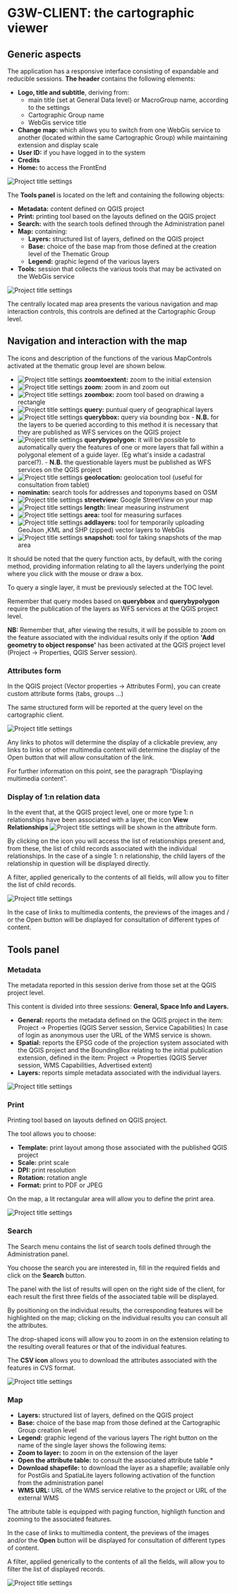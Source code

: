 # G3W-CLIENT: the cartographic viewer
## Generic aspects

The application has a responsive interface consisting of expandable and reducible sessions.
**The header** contains the following elements:
 * **Logo, title and subtitle**, deriving from:
   * main title (set at General Data level) or MacroGroup name, according to the settings
   * Cartographic Group name
   * WebGis service title
 * **Change map:** which allows you to switch from one WebGis service to another (located within the same Cartographic Group) while maintaining extension and display scale
 * **User ID:** if you have logged in to the system
 * **Credits**
 * **Home:** to access the FrontEnd

![Project title settings](../images/manual/en/g3wclient_header.png)

The **Tools panel** is located on the left and containing the following objects:
 * **Metadata:** content defined on QGIS project
 * **Print:** printing tool based on the layouts defined on the QGIS project
 * **Search:** with the search tools defined through the Administration panel
 * **Map:** containing:
   * **Layers:** structured list of layers, defined on the QGIS project
   * **Base:** choice of the base map from those defined at the creation level of the Thematic Group
   * **Legend:** graphic legend of the various layers
 * **Tools:** session that collects the various tools that may be activated on the WebGis service

![Project title settings](../images/manual/en/g3wclient_tool_panel.png)

The centrally located map area presents the various navigation and map interaction controls, this controls are defined at the Cartographic Group level.

## Navigation and interaction with the map
The icons and description of the functions of the various MapControls activated at the thematic group level are shown below.

 * ![Project title settings](../images/manual/en/icon_navigation_fitextent.png) **zoomtoextent:** zoom to the initial extension
 * ![Project title settings](../images/manual/en/icon_navigation_zoomin.png) **zoom:** zoom in and zoom out
 * ![Project title settings](../images/manual/en/icon_navigation_zoomtobox.png) **zoombox:** zoom tool based on drawing a rectangle
 * ![Project title settings](../images/manual/en/icon_navigation_querylayer.png) **query:** puntual query of geographical layers
 * ![Project title settings](../images/manual/en/icon_navigation_querylayer.png) **querybbox:** query via bounding box - **N.B.** for the layers to be queried according to this method it is necessary that they are published as WFS services on the QGIS project
 * ![Project title settings](../images/manual/en/icon_navigation_querylayer.png) **querybypolygon:** it will be possible to automatically query the features of one or more layers that fall within a polygonal element of a guide layer. (Eg what's inside a cadastral parcel?). - **N.B.** the questionable layers must be published as WFS services on the QGIS project
 * ![Project title settings](../images/manual/en/icon_navigation_geolocation.png) **geolocation:** geolocation tool (useful for consultation from tablet)
 * **nominatin:** search tools for addresses and toponyms based on OSM
 * ![Project title settings](../images/manual/en/icon_navigation_streetview.png) **streetview:** Google StreetView on your map
 * ![Project title settings](../images/manual/en/icon_navigation_lunghezza.png) **length:** linear measuring instrument
 * ![Project title settings](../images/manual/en/icon_navigation_area.png) **area:** tool for measuring surfaces
 * ![Project title settings](../images/manual/en/icon_navigation_addlayer.png) **addlayers:** tool for temporarily uploading GeoJson ,KML and SHP (zipped) vector layers to WebGis
 * ![Project title settings](../images/manual/en/icon_navigation_snapshot.png) **snapshot:** tool for taking snapshots of the map area

It should be noted that the query function acts, by default, with the coring method, providing information relating to all the layers underlying the point where you click with the mouse or draw a box.

To query a single layer, it must be previously selected at the TOC level.

Remember that query modes based on **querybbox** and **querybypolygon** require the publication of the layers as WFS services at the QGIS project level.

**NB:** Remember that, after viewing the results, it will be possible to zoom on the feature associated with the individual results only if the option **'Add geometry to object response'** has been activated at the QGIS project level (Project → Properties, QGIS Server session).

### Attributes form

In the QGIS project (Vector properties → Attributes Form), you can create custom attribute forms (tabs, groups ...)

The same structured form will be reported at the query level on the cartographic client.

![Project title settings](../images/manual/en/g3wclient_view.png)

Any links to photos will determine the display of a clickable preview, any links to links or other multimedia content will determine the display of the Open button that will allow consultation of the link.

For further information on this point, see the paragraph “Displaying multimedia content”.

### Display of 1:n relation data

In the event that, at the QGIS project level, one or more type 1: n relationships have been associated with a layer, the icon **View Relationships** ![Project title settings](../images/manual/en/icon_relations.png) will be shown in the attribute form.

By clicking on the icon you will access the list of relationships present and, from these, the list of child records associated with the individual relationships. In the case of a single 1: n relationship, the child layers of the relationship in question will be displayed directly.

A filter, applied generically to the contents of all fields, will allow you to filter the list of child records.

![Project title settings](../images/manual/en/g3wclient_relations_view.png)

In the case of links to multimedia contents, the previews of the images and / or the Open button will be displayed for consultation of different types of content.

## Tools panel
### Metadata
The metadata reported in this session derive from those set at the QGIS project level.

This content is divided into three sessions: **General, Space Info and Layers.**
 * **General:** reports the metadata defined on the QGIS project in the item: Project →  Properties (QGIS Server session, Service Capabilities)
   In case of login as anonymous user the URL of the WMS service is shown.
 * **Spatial:** reports the EPSG code of the projection system associated with the QGIS project and the BoundingBox relating to the initial publication extension, defined in the item: Project →  Properties (QGIS Server session, WMS Capabilities, Advertised extent)
 * **Layers:** reports simple metadata associated with the individual layers.

![Project title settings](../images/manual/en/g3wclient_metadata_view.png)

### Print
Printing tool based on layouts defined on QGIS project.

The tool allows you to choose:
 * **Template:** print layout among those associated with the published QGIS project
 * **Scale:** print scale
 * **DPI:** print resolution
 * **Rotation:** rotation angle
 * **Format:** print to PDF or JPEG

On the map, a lit rectangular area will allow you to define the print area.

![Project title settings](../images/manual/en/g3wclient_print_tool.png)

### Search
The Search menu contains the list of search tools defined through the Administration panel.

You choose the search you are interested in, fill in the required fields and click on the **Search** button.

The panel with the list of results will open on the right side of the client, for each result the first three fields of the associated table will be displayed.

By positioning on the individual results, the corresponding features will be highlighted on the map; clicking on the individual results you can consult all the attributes.

The drop-shaped icons will allow you to zoom in on the extension relating to the resulting overall features or that of the individual features.

The **CSV icon** allows you to download the attributes associated with the features in CVS format.

![Project title settings](../images/manual/en/g3wclient_search_example.png)

### Map
 * **Layers:** structured list of layers, defined on the QGIS project
 * **Base:** choice of the base map from those defined at the Cartographic Group creation level
 * **Legend:** graphic legend of the various layers
   The right button on the name of the single layer shows the following items:
 * **Zoom to layer:** to zoom in on the extension of the layer
 * **Open the attribute table:** to consult the associated attribute table *
 * **Download shapefile:** to download the layer as a shapefile; available only for PostGis and SpatiaLite layers following activation of the function from the administration panel
 * **WMS URL:** URL of the WMS service relative to the project or URL of the external WMS

The attribute table is equipped with paging function, highligth function and zooming to the associated features.

In the case of links to multimedia content, the previews of the images and/or the **Open** button will be displayed for consultation of different types of content.

A filter, applied generically to the contents of all the fields, will allow you to filter the list of displayed records.

![Project title settings](../images/manual/en/g3wclient_table_view.png)

